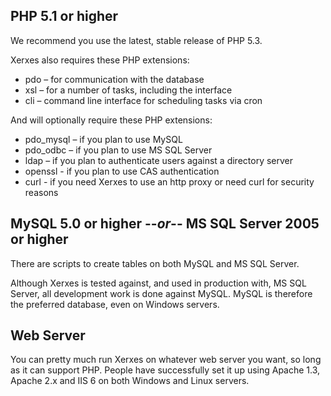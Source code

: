 ## PHP 5.1 or higher ##

We recommend you use the latest, stable release of PHP 5.3.

Xerxes also requires these PHP extensions:

  * pdo – for communication with the database
  * xsl – for a number of tasks, including the interface
  * cli – command line interface for scheduling tasks via cron

And will optionally require these PHP extensions:

  * pdo\_mysql – if you plan to use MySQL
  * pdo\_odbc – if you plan to use MS SQL Server
  * ldap – if you plan to authenticate users against a directory server
  * openssl - if you plan to use CAS authentication
  * curl - if you need Xerxes to use an http proxy or need curl for security reasons


## MySQL 5.0 or higher --_or_-- MS SQL Server 2005 or higher ##

There are scripts to create tables on both MySQL and MS SQL Server.

Although Xerxes is tested against, and used in production with, MS SQL Server, all development work is done against MySQL.  MySQL is therefore the preferred database, even on Windows servers.

## Web Server ##

You can pretty much run Xerxes on whatever web server you want, so long as it
can support PHP.  People have successfully set it up using Apache 1.3, Apache 2.x and IIS 6 on both Windows and Linux servers.